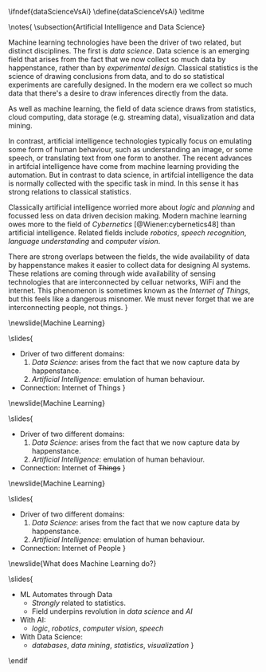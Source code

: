 \ifndef{dataScienceVsAi}
\define{dataScienceVsAi}
\editme

\notes{
\subsection{Artificial Intelligence and Data Science}

Machine learning technologies have been the driver of two related, but distinct disciplines. The first is *data science*. Data science is an emerging field that arises from the fact that we now collect so much data by happenstance, rather than by *experimental design*. Classical statistics is the science of drawing conclusions from data, and to do so statistical experiments are carefully designed. In the modern era we collect so much data that there's a desire to draw inferences directly from the data.

As well as machine learning, the field of data science draws from statistics, cloud computing, data storage (e.g. streaming data), visualization and data mining.

In contrast, artificial intelligence technologies typically focus on emulating some form of human behaviour, such as understanding an image, or some speech, or translating text from one form to another. The recent advances in artifcial intelligence have come from machine learning providing the automation. But in contrast to data science, in artifcial intelligence the data is normally collected with the specific task in mind. In this sense it has strong relations to classical statistics. 

Classically artificial intelligence worried more about *logic* and *planning* and focussed less on data driven decision making. Modern machine learning owes more to the field of *Cybernetics* [@Wiener:cybernetics48] than artificial intelligence. Related fields include *robotics*, *speech recognition*, *language understanding* and *computer vision*. 

There are strong overlaps between the fields, the wide availability of data by happenstance makes it easier to collect data for designing AI systems. These relations are coming through wide availability of sensing technologies that are interconnected by celluar networks, WiFi and the internet. This phenomenon is sometimes known as the *Internet of Things*, but this feels like a dangerous misnomer. We must never forget that we are interconnecting people, not things. 
}

\newslide{Machine Learning}

\slides{
* Driver of two different domains:
    1. *Data Science*: arises from the fact that we now capture data by happenstance.
    2. *Artificial Intelligence*: emulation of human behaviour.
* Connection: Internet of Things
}

\newslide{Machine Learning}

\slides{
* Driver of two different domains:
    1. *Data Science*: arises from the fact that we now capture data by happenstance.
    2. *Artificial Intelligence*: emulation of human behaviour.
* Connection: Internet of ~~Things~~
}

\newslide{Machine Learning}

\slides{
* Driver of two different domains:
    1. *Data Science*: arises from the fact that we now capture data by happenstance.
    2. *Artificial Intelligence*: emulation of human behaviour.
* Connection: Internet of People
}

\newslide{What does Machine Learning do?}

\slides{

* ML Automates through Data
    * *Strongly* related to statistics.
    * Field underpins revolution in *data science* and *AI*
* With AI: 
    * *logic*, *robotics*, *computer vision*, *speech*
* With Data Science: 
    * *databases*, *data mining*, *statistics*, *visualization*
}

\endif
